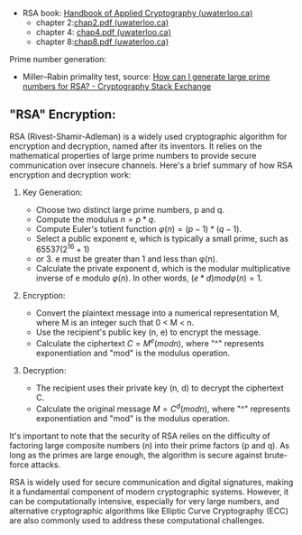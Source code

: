 - RSA book: [Handbook of Applied Cryptography (uwaterloo.ca)](https://cacr.uwaterloo.ca/hac/)
	- chapter 2:[chap2.pdf (uwaterloo.ca)](https://cacr.uwaterloo.ca/hac/about/chap2.pdf)
	- chapter 4: [chap4.pdf (uwaterloo.ca)](https://cacr.uwaterloo.ca/hac/about/chap4.pdf)
	- chapter 8:[chap8.pdf (uwaterloo.ca)](https://cacr.uwaterloo.ca/hac/about/chap8.pdf)
    
Prime number generation: 
- Miller–Rabin primality test, source: [How can I generate large prime numbers for RSA? - Cryptography Stack Exchange](https://crypto.stackexchange.com/questions/71/how-can-i-generate-large-prime-numbers-for-rsa)

## "RSA" Encryption:
RSA (Rivest-Shamir-Adleman) is a widely used cryptographic algorithm for encryption and decryption, named after its inventors. It relies on the mathematical properties of large prime numbers to provide secure communication over insecure channels. Here's a brief summary of how RSA encryption and decryption work:

1. Key Generation:
    - Choose two distinct large prime numbers, p and q.
    - Compute the modulus $n = p * q$.
    - Compute Euler's totient function $φ(n) = (p - 1) * (q - 1)$.
    - Select a public exponent e, which is typically a small prime, such as $65537 (2^16 + 1)$
    - or 3. e must be greater than 1 and less than φ(n).
    - Calculate the private exponent d, which is the modular multiplicative inverse of e modulo $φ(n$). In other words, $(e * d) mod φ(n) = 1$.

1. Encryption:
    - Convert the plaintext message into a numerical representation M, where M is an integer such that 0 < M < n.
    - Use the recipient's public key (n, e) to encrypt the message.
    - Calculate the ciphertext $C = M^e (mod n)$, where "^" represents exponentiation and "mod" is the modulus operation.

1. Decryption:

    - The recipient uses their private key (n, d) to decrypt the ciphertext C.
    - Calculate the original message $M = C^d (mod n)$, where "^" represents exponentiation and "mod" is the modulus operation.

It's important to note that the security of RSA relies on the difficulty of factoring large composite numbers (n) into their prime factors (p and q). As long as the primes are large enough, the algorithm is secure against brute-force attacks.

RSA is widely used for secure communication and digital signatures, making it a fundamental component of modern cryptographic systems. However, it can be computationally intensive, especially for very large numbers, and alternative cryptographic algorithms like Elliptic Curve Cryptography (ECC) are also commonly used to address these computational challenges.